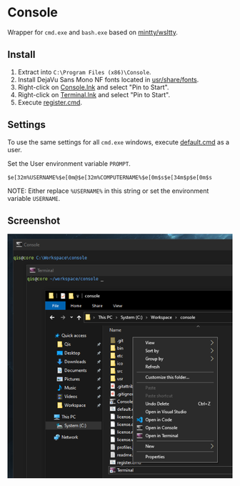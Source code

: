# Console
Wrapper for `cmd.exe` and `bash.exe` based on [mintty/wsltty](https://github.com/mintty/wsltty).

## Install
1. Extract into `C:\Program Files (x86)\Console`.
2. Install DejaVu Sans Mono NF fonts located in [usr/share/fonts](usr/share/fonts).
3. Right-click on [Console.lnk](Console.lnk) and select "Pin to Start".
4. Right-click on [Terminal.lnk](Terminal.lnk) and select "Pin to Start".
5. Execute [register.cmd](register.cmd).

## Settings
To use the same settings for all `cmd.exe` windows, execute [default.cmd](default.cmd) as a user.

Set the User environment variable `PROMPT`.

```
$e[32m%USERNAME%$e[0m@$e[32m%COMPUTERNAME%$e[0m$s$e[34m$p$e[0m$s
```

NOTE: Either replace `%USERNAME%` in this string or set the environment variable `USERNAME`.

## Screenshot
![Screenshot](src/screenshot.png)
